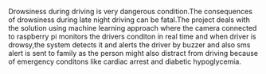 Drowsiness during driving is very dangerous condition.The consequences of drowsiness during late night driving can be fatal.The project
deals with the solution using machine learning approach where the camera connected to raspberry pi monitors the drivers conditon in real time
and when driver is drowsy,the system detects it and alerts the driver by buzzer and also sms alert is sent to family as the person might also distract from driving
because of emergency conditons like cardiac arrest and diabetic hypoglycemia.

